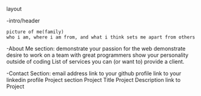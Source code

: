 layout

-intro/header

	picture of me(family)
	who i am, where i am from, and what i think sets me apart from others

-About Me section:
	demonstrate your passion for the web
	demonstrate desire to work on a team with great programmers
	show your personality outside of coding
	List of services you can (or want to) provide a client.

-Contact Section:
	email address
	link to your github profile
	link to your linkedin profile
	Project section
	Project Title
	Project Description
	link to Project